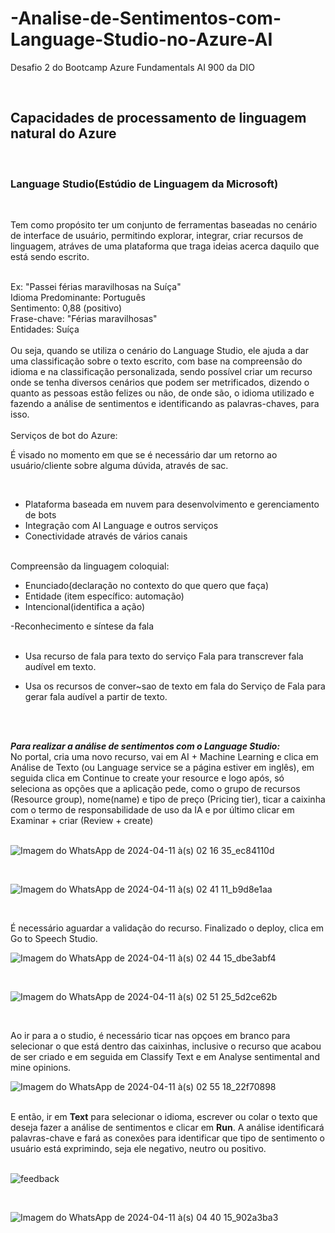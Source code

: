 # -Analise-de-Sentimentos-com-Language-Studio-no-Azure-AI
Desafio 2 do Bootcamp Azure Fundamentals AI 900 da DIO


<br>
<h2>Capacidades de processamento de linguagem natural do Azure</h2>
<br>
 <h3> Language Studio(Estúdio de Linguagem da Microsoft)</h3>
<br>
<p>Tem como propósito ter um conjunto de ferramentas baseadas no cenário de interface de usuário, permitindo explorar, integrar, criar recursos de linguagem, atráves de uma plataforma que traga ideias acerca daquilo que está sendo escrito.</p>
<br>
Ex: "Passei férias maravilhosas na Suíça"
<br>
Idioma Predominante: Português
<br>
Sentimento: 0,88 (positivo)
<br>
Frase-chave: "Férias maravilhosas"
<br>
Entidades: Suíça<br>
<br>
Ou seja, quando se utiliza o cenário do Language Studio, ele ajuda a dar uma classificação sobre o texto escrito, com base na compreensão do idioma e na classificação personalizada, sendo possível criar um recurso onde se tenha diversos cenários que podem ser metrificados, dizendo o quanto as pessoas estão felizes ou não, de onde são, o idioma utilizado e fazendo a análise de sentimentos e identificando as palavras-chaves, para isso. <br>
<br>

 </h3>Serviços de bot do Azure: </h3>

<p>É visado no momento em que se é necessário dar um retorno ao usuário/cliente sobre alguma dúvida, através de sac.</p>
<br>

- Plataforma baseada em nuvem para desenvolvimento e gerenciamento de bots<br>
- Integração com AI Language e outros serviços<br>
- Conectividade através de vários canais<br>

<br>
 </h3>Compreensão da linguagem coloquial: </h3><br>

- Enunciado(declaração no contexto do que quero que faça)<br>
- Entidade (item específico: automação)<br>
- Intencional(identifica a ação)<br>


 </h3>-Reconhecimento e síntese da fala </h3><br>
<br>

- Usa recurso de fala para texto do serviço Fala para transcrever fala audível em texto.

- Usa os recursos de conver~sao de texto em fala do Serviço de Fala para gerar fala audível a partir de texto.


<br>
<br>

<b><i>Para realizar a análise de sentimentos com o Language Studio:</i></b><br>
No portal, cria uma novo recurso, vai em AI + Machine Learning e clica em Análise de Texto (ou Language service se a página estiver em inglês), em seguida clica em Continue to create your resource e logo após, só seleciona as opções que a aplicação pede, como o grupo de recursos (Resource group), nome(name) e tipo de preço (Pricing tier), ticar a caixinha com o termo de responsabilidade de uso da IA e por último clicar em Examinar + criar (Review + create)<br>
<br>

![Imagem do WhatsApp de 2024-04-11 à(s) 02 16 35_ec84110d](https://github.com/Edivania88Duarte/-Analise-de-Sentimentos-com-Language-Studio-no-Azure-AI/assets/120994730/dfa68d02-5ab0-4c0d-9e5e-5f8b051c384b)

<br>

![Imagem do WhatsApp de 2024-04-11 à(s) 02 41 11_b9d8e1aa](https://github.com/Edivania88Duarte/-Analise-de-Sentimentos-com-Language-Studio-no-Azure-AI/assets/120994730/1320991c-7e45-4493-b85c-2c8187b55be8)

<br>

É necessário aguardar a validação do recurso. Finalizado o deploy, clica em Go to Speech Studio.
<br>

![Imagem do WhatsApp de 2024-04-11 à(s) 02 44 15_dbe3abf4](https://github.com/Edivania88Duarte/-Analise-de-Sentimentos-com-Language-Studio-no-Azure-AI/assets/120994730/abf9d953-74e4-4077-ade8-69498566f1f5)

<br>

![Imagem do WhatsApp de 2024-04-11 à(s) 02 51 25_5d2ce62b](https://github.com/Edivania88Duarte/-Analise-de-Sentimentos-com-Language-Studio-no-Azure-AI/assets/120994730/743fb912-f5ca-488e-b24e-034227ca3c0a)

<br>


Ao ir para a o studio, é necessário ticar nas opçoes em branco para selecionar o que está dentro das caixinhas, inclusive o recurso que acabou de ser criado e em seguida em Classify Text e em Analyse sentimental and mine opinions. 
<br>

![Imagem do WhatsApp de 2024-04-11 à(s) 02 55 18_22f70898](https://github.com/Edivania88Duarte/-Analise-de-Sentimentos-com-Language-Studio-no-Azure-AI/assets/120994730/97b7ca47-5d47-4661-8427-e2562f0f0955)

<br>
E então, ir em <b>Text</b> para selecionar o idioma, escrever ou colar o texto que deseja fazer a análise de sentimentos e clicar em <b>Run</b>. A análise identificará palavras-chave e fará as conexões para identificar que tipo de sentimento o usuário está exprimindo, seja ele negativo, neutro ou positivo.<br>
<br>

![feedback](https://github.com/Edivania88Duarte/-Analise-de-Sentimentos-com-Language-Studio-no-Azure-AI/assets/120994730/e5377a9d-6d5e-4d03-9772-22854a22f8e5)

<br> 


![Imagem do WhatsApp de 2024-04-11 à(s) 04 40 15_902a3ba3](https://github.com/Edivania88Duarte/-Analise-de-Sentimentos-com-Language-Studio-no-Azure-AI/assets/120994730/856d792a-33f7-458c-8f92-93142f008b41)




